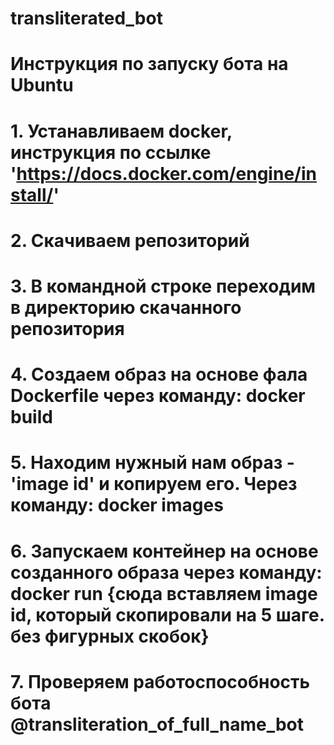 # transliterated_bot
   
# Инструкция по запуску бота на Ubuntu

# 1. Устанавливаем docker, инструкция по ссылке 'https://docs.docker.com/engine/install/'

# 2. Скачиваем репозиторий

# 3. В командной строке переходим в директорию скачанного репозитория

# 4. Создаем образ на основе фала Dockerfile через команду: docker build

# 5. Находим нужный нам образ - 'image id' и копируем его. Через команду: docker images

# 6. Запускаем контейнер на основе созданного образа через команду: docker run {сюда вставляем image id, который скопировали на 5 шаге. без фигурных скобок}

# 7. Проверяем работоспособность бота @transliteration_of_full_name_bot


